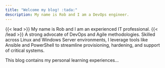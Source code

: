 ```yaml
---
title: "Welcome my blog! :tada:"
description: My name is Rob and I am a DevOps engineer.
---
```

{{< lead >}}
My name is Rob and I am an experienced IT professional.
{{< /lead >}}
A strong advocate of DevOps and Agile methodologies. Skilled across Linux and Windows Server environments, I leverage tools like Ansible and PowerShell to streamline provisioning, hardening, and support of critical systems.

This blog contains my personal learning experiences...



